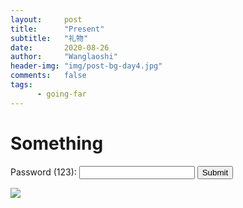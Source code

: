 ```yaml
---
layout:     post
title:      "Present"
subtitle:   "礼物"
date:       2020-08-26
author:     "Wanglaoshi"
header-img: "img/post-bg-day4.jpg"
comments:   false
tags:
      - going-far
---
```


# Something

<form id='pwd_form' onsubmit="return false;">
  Password (123): <input type="text" name="password" id='password'/>
  <input type="submit" onclick="myFunction()" />
</form>

<img id="mypic" src="/w_present/img/present.png" alt="present" width="150%" style="display: none;">

![](/w_present/img/present.png)

<script>
function myFunction() {
  var pwd = document.getElementById("password").value
  var x = document.getElementById("mypic");
  if (pwd === '123') {
	x.style.display = "block"
  } else {
	alert("Password is not correct!")
	document.getElementById("pwd_form").reset();
  }
}

</script>